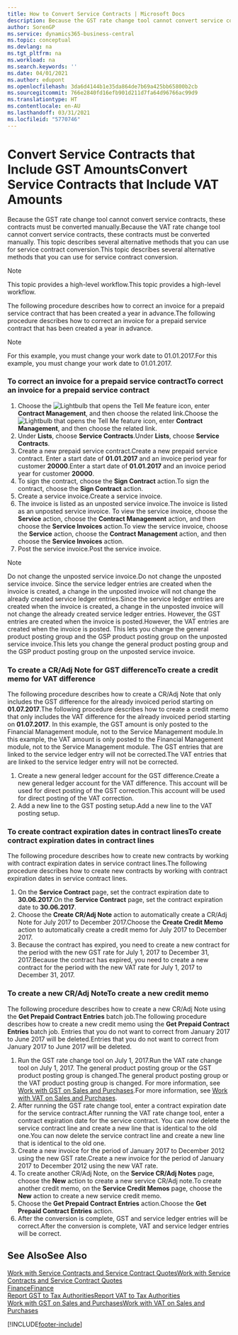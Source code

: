 ```yaml
---
title: How to Convert Service Contracts | Microsoft Docs
description: Because the GST rate change tool cannot convert service contracts, these contracts must be converted manually. This topic describes several alternative methods that you can use for service contract conversion.
author: SorenGP
ms.service: dynamics365-business-central
ms.topic: conceptual
ms.devlang: na
ms.tgt_pltfrm: na
ms.workload: na
ms.search.keywords: ''
ms.date: 04/01/2021
ms.author: edupont
ms.openlocfilehash: 3da6d4144b1e35da864de7b69a425bb65800b2cb
ms.sourcegitcommit: 766e2840fd16efb901d211d7fa64d96766ac99d9
ms.translationtype: HT
ms.contentlocale: en-AU
ms.lasthandoff: 03/31/2021
ms.locfileid: "5770746"
---
```

# <a name="convert-service-contracts-that-include-vat-amounts"></a><span data-ttu-id="c50b7-104">Convert Service Contracts that Include GST Amounts</span><span class="sxs-lookup"><span data-stu-id="c50b7-104">Convert Service Contracts that Include VAT Amounts</span></span>
<span data-ttu-id="c50b7-105">Because the GST rate change tool cannot convert service contracts, these contracts must be converted manually.</span><span class="sxs-lookup"><span data-stu-id="c50b7-105">Because the VAT rate change tool cannot convert service contracts, these contracts must be converted manually.</span></span> <span data-ttu-id="c50b7-106">This topic describes several alternative methods that you can use for service contract conversion.</span><span class="sxs-lookup"><span data-stu-id="c50b7-106">This topic describes several alternative methods that you can use for service contract conversion.</span></span>  

> [!NOTE]  
>  <span data-ttu-id="c50b7-107">This topic provides a high-level workflow.</span><span class="sxs-lookup"><span data-stu-id="c50b7-107">This topic provides a high-level workflow.</span></span>  

 <span data-ttu-id="c50b7-108">The following procedure describes how to correct an invoice for a prepaid service contract that has been created a year in advance.</span><span class="sxs-lookup"><span data-stu-id="c50b7-108">The following procedure describes how to correct an invoice for a prepaid service contract that has been created a year in advance.</span></span>  

> [!NOTE]  
>  <span data-ttu-id="c50b7-109">For this example, you must change your work date to 01.01.2017.</span><span class="sxs-lookup"><span data-stu-id="c50b7-109">For this example, you must change your work date to 01.01.2017.</span></span>  

### <a name="to-correct-an-invoice-for-a-prepaid-service-contract"></a><span data-ttu-id="c50b7-110">To correct an invoice for a prepaid service contract</span><span class="sxs-lookup"><span data-stu-id="c50b7-110">To correct an invoice for a prepaid service contract</span></span>  
1. <span data-ttu-id="c50b7-111">Choose the ![Lightbulb that opens the Tell Me feature](media/ui-search/search_small.png "Tell me what you want to do") icon, enter **Contract Management**, and then choose the related link.</span><span class="sxs-lookup"><span data-stu-id="c50b7-111">Choose the ![Lightbulb that opens the Tell Me feature](media/ui-search/search_small.png "Tell me what you want to do") icon, enter **Contract Management**, and then choose the related link.</span></span>  
2. <span data-ttu-id="c50b7-112">Under **Lists**, choose **Service Contracts**.</span><span class="sxs-lookup"><span data-stu-id="c50b7-112">Under **Lists**, choose **Service Contracts**.</span></span>  
3. <span data-ttu-id="c50b7-113">Create a new prepaid service contract.</span><span class="sxs-lookup"><span data-stu-id="c50b7-113">Create a new prepaid service contract.</span></span> <span data-ttu-id="c50b7-114">Enter a start date of **01.01.2017** and an invoice period year for customer **20000**.</span><span class="sxs-lookup"><span data-stu-id="c50b7-114">Enter a start date of **01.01.2017** and an invoice period year for customer **20000**.</span></span>  
4. <span data-ttu-id="c50b7-115">To sign the contract, choose the **Sign Contract** action.</span><span class="sxs-lookup"><span data-stu-id="c50b7-115">To sign the contract, choose the **Sign Contract** action.</span></span>  
5. <span data-ttu-id="c50b7-116">Create a service invoice.</span><span class="sxs-lookup"><span data-stu-id="c50b7-116">Create a service invoice.</span></span>
6. <span data-ttu-id="c50b7-117">The invoice is listed as an unposted service invoice.</span><span class="sxs-lookup"><span data-stu-id="c50b7-117">The invoice is listed as an unposted service invoice.</span></span> <span data-ttu-id="c50b7-118">To view the service invoice, choose the **Service** action, choose the **Contract Management** action, and then choose the **Service Invoices** action.</span><span class="sxs-lookup"><span data-stu-id="c50b7-118">To view the service invoice, choose the **Service** action, choose the **Contract Management** action, and then choose the **Service Invoices** action.</span></span>  
7. <span data-ttu-id="c50b7-119">Post the service invoice.</span><span class="sxs-lookup"><span data-stu-id="c50b7-119">Post the service invoice.</span></span>  

> [!NOTE]  
>  <span data-ttu-id="c50b7-120">Do not change the unposted service invoice.</span><span class="sxs-lookup"><span data-stu-id="c50b7-120">Do not change the unposted service invoice.</span></span> <span data-ttu-id="c50b7-121">Since the service ledger entries are created when the invoice is created, a change in the unposted invoice will not change the already created service ledger entries.</span><span class="sxs-lookup"><span data-stu-id="c50b7-121">Since the service ledger entries are created when the invoice is created, a change in the unposted invoice will not change the already created service ledger entries.</span></span> <span data-ttu-id="c50b7-122">However, the GST entries are created when the invoice is posted.</span><span class="sxs-lookup"><span data-stu-id="c50b7-122">However, the VAT entries are created when the invoice is posted.</span></span> <span data-ttu-id="c50b7-123">This lets you change the general product posting group and the GSP product posting group on the unposted service invoice.</span><span class="sxs-lookup"><span data-stu-id="c50b7-123">This lets you change the general product posting group and the GSP product posting group on the unposted service invoice.</span></span>  

### <a name="to-create-a-credit-memo-for-vat-difference"></a><span data-ttu-id="c50b7-124">To create a CR/Adj Note for GST difference</span><span class="sxs-lookup"><span data-stu-id="c50b7-124">To create a credit memo for VAT difference</span></span>  
<span data-ttu-id="c50b7-125">The following procedure describes how to create a CR/Adj Note that only includes the GST difference for the already invoiced period starting on **01.07.2017**.</span><span class="sxs-lookup"><span data-stu-id="c50b7-125">The following procedure describes how to create a credit memo that only includes the VAT difference for the already invoiced period starting on **01.07.2017**.</span></span> <span data-ttu-id="c50b7-126">In this example, the GST amount is only posted to the Financial Management module, not to the Service Management module.</span><span class="sxs-lookup"><span data-stu-id="c50b7-126">In this example, the VAT amount is only posted to the Financial Management module, not to the Service Management module.</span></span> <span data-ttu-id="c50b7-127">The GST entries that are linked to the service ledger entry will not be corrected.</span><span class="sxs-lookup"><span data-stu-id="c50b7-127">The VAT entries that are linked to the service ledger entry will not be corrected.</span></span>  

1. <span data-ttu-id="c50b7-128">Create a new general ledger account for the GST difference.</span><span class="sxs-lookup"><span data-stu-id="c50b7-128">Create a new general ledger account for the VAT difference.</span></span> <span data-ttu-id="c50b7-129">This account will be used for direct posting of the GST correction.</span><span class="sxs-lookup"><span data-stu-id="c50b7-129">This account will be used for direct posting of the VAT correction.</span></span>  
2. <span data-ttu-id="c50b7-130">Add a new line to the GST posting setup.</span><span class="sxs-lookup"><span data-stu-id="c50b7-130">Add a new line to the VAT posting setup.</span></span>  

### <a name="to-create-contract-expiration-dates-in-contract-lines"></a><span data-ttu-id="c50b7-131">To create contract expiration dates in contract lines</span><span class="sxs-lookup"><span data-stu-id="c50b7-131">To create contract expiration dates in contract lines</span></span>  
<span data-ttu-id="c50b7-132">The following procedure describes how to create new contracts by working with contract expiration dates in service contract lines.</span><span class="sxs-lookup"><span data-stu-id="c50b7-132">The following procedure describes how to create new contracts by working with contract expiration dates in service contract lines.</span></span>  

1. <span data-ttu-id="c50b7-133">On the **Service Contract** page, set the contract expiration date to **30.06.2017**.</span><span class="sxs-lookup"><span data-stu-id="c50b7-133">On the **Service Contract** page, set the contract expiration date to **30.06.2017**.</span></span>  
2. <span data-ttu-id="c50b7-134">Choose the **Create CR/Adj Note** action to automatically create a CR/Adj Note for July 2017 to December 2017.</span><span class="sxs-lookup"><span data-stu-id="c50b7-134">Choose the **Create Credit Memo** action to automatically create a credit memo for July 2017 to December 2017.</span></span>  
3. <span data-ttu-id="c50b7-135">Because the contract has expired, you need to create a new contract for the period with the new GST rate for July 1, 2017 to December 31, 2017.</span><span class="sxs-lookup"><span data-stu-id="c50b7-135">Because the contract has expired, you need to create a new contract for the period with the new VAT rate for July 1, 2017 to December 31, 2017.</span></span>  

### <a name="to-create-a-new-credit-memo"></a><span data-ttu-id="c50b7-136">To create a new CR/Adj Note</span><span class="sxs-lookup"><span data-stu-id="c50b7-136">To create a new credit memo</span></span>  
<span data-ttu-id="c50b7-137">The following procedure describes how to create a new CR/Adj Note using the **Get Prepaid Contract Entries** batch job.</span><span class="sxs-lookup"><span data-stu-id="c50b7-137">The following procedure describes how to create a new credit memo using the **Get Prepaid Contract Entries** batch job.</span></span> <span data-ttu-id="c50b7-138">Entries that you do not want to correct from January 2017 to June 2017 will be deleted.</span><span class="sxs-lookup"><span data-stu-id="c50b7-138">Entries that you do not want to correct from January 2017 to June 2017 will be deleted.</span></span>  

1. <span data-ttu-id="c50b7-139">Run the GST rate change tool on July 1, 2017.</span><span class="sxs-lookup"><span data-stu-id="c50b7-139">Run the VAT rate change tool on July 1, 2017.</span></span> <span data-ttu-id="c50b7-140">The general product posting group or the GST product posting group is changed.</span><span class="sxs-lookup"><span data-stu-id="c50b7-140">The general product posting group or the VAT product posting group is changed.</span></span> <span data-ttu-id="c50b7-141">For more information, see [Work with GST on Sales and Purchases](finance-work-with-vat.md).</span><span class="sxs-lookup"><span data-stu-id="c50b7-141">For more information, see [Work with VAT on Sales and Purchases](finance-work-with-vat.md).</span></span>  
2. <span data-ttu-id="c50b7-142">After running the GST rate change tool, enter a contract expiration date for the service contract.</span><span class="sxs-lookup"><span data-stu-id="c50b7-142">After running the VAT rate change tool, enter a contract expiration date for the service contract.</span></span> <span data-ttu-id="c50b7-143">You can now delete the service contract line and create a new line that is identical to the old one.</span><span class="sxs-lookup"><span data-stu-id="c50b7-143">You can now delete the service contract line and create a new line that is identical to the old one.</span></span>  
3. <span data-ttu-id="c50b7-144">Create a new invoice for the period of January 2017 to December 2012 using the new GST rate.</span><span class="sxs-lookup"><span data-stu-id="c50b7-144">Create a new invoice for the period of January 2017 to December 2012 using the new VAT rate.</span></span>  
4. <span data-ttu-id="c50b7-145">To create another CR/Adj Note, on the **Service CR/Adj Notes** page, choose the **New** action to create a new service CR/Adj note.</span><span class="sxs-lookup"><span data-stu-id="c50b7-145">To create another credit memo, on the **Service Credit Memos** page, choose the **New** action to create a new service credit memo.</span></span>  
5. <span data-ttu-id="c50b7-146">Choose the **Get Prepaid Contract Entries** action.</span><span class="sxs-lookup"><span data-stu-id="c50b7-146">Choose the **Get Prepaid Contract Entries** action.</span></span>  
6. <span data-ttu-id="c50b7-147">After the conversion is complete, GST and service ledger entries will be correct.</span><span class="sxs-lookup"><span data-stu-id="c50b7-147">After the conversion is complete, VAT and service ledger entries will be correct.</span></span>  

## <a name="see-also"></a><span data-ttu-id="c50b7-148">See Also</span><span class="sxs-lookup"><span data-stu-id="c50b7-148">See Also</span></span>  
[<span data-ttu-id="c50b7-149">Work with Service Contracts and Service Contract Quotes</span><span class="sxs-lookup"><span data-stu-id="c50b7-149">Work with Service Contracts and Service Contract Quotes</span></span>](service-how-to-create-service-contracts-and-service-contract-quotes.md)  
[<span data-ttu-id="c50b7-150">Finance</span><span class="sxs-lookup"><span data-stu-id="c50b7-150">Finance</span></span>](finance.md)  
[<span data-ttu-id="c50b7-151">Report GST to Tax Authorities</span><span class="sxs-lookup"><span data-stu-id="c50b7-151">Report VAT to Tax Authorities</span></span>](finance-how-report-vat.md)  
[<span data-ttu-id="c50b7-152">Work with GST on Sales and Purchases</span><span class="sxs-lookup"><span data-stu-id="c50b7-152">Work with VAT on Sales and Purchases</span></span>](finance-work-with-vat.md)  


[!INCLUDE[footer-include](includes/footer-banner.md)]